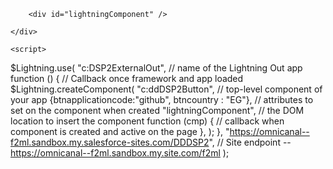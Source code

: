 <html>
      <body>
            <div id="console">

        <div id="lightningComponent" />

    </div>
<script src="https://omnicanal--f2ml.sandbox.my.salesforce-sites.com/DDDSP2/lightning/lightning.out.js"></script>
    <script>
  $Lightning.use(
    "c:DSP2ExternalOut", // name of the Lightning Out app
    function () {
      // Callback once framework and app loaded
      $Lightning.createComponent(
        "c:ddDSP2Button", // top-level component of your app
        {btnapplicationcode:"github",
                btncountry : "EG"}, // attributes to set on the component when created
        "lightningComponent", // the DOM location to insert the component
        function (cmp) {
          // callback when component is created and active on the page
        },
      );
    },
    "https://omnicanal--f2ml.sandbox.my.salesforce-sites.com/DDDSP2", // Site endpoint --https://omnicanal--f2ml.sandbox.my.site.com/f2ml
  );
</script>
      </body>
  
</html>
